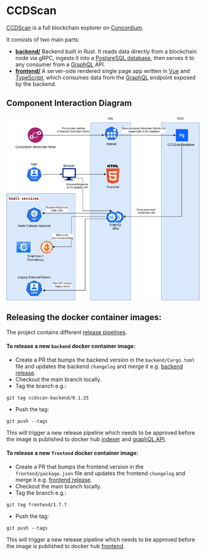 # CCDScan

[CCDScan](https://ccdscan.io) is a full blockchain explorer on [Concordium](https://www.concordium.com/).

It consists of two main parts:

- **[backend/](./backend/README.md)**
  Backend built in Rust. It reads data directly from a blockchain node via gRPC, ingests it into a [PostgreSQL database](https://www.postgresql.org/), then serves it to any consumer from a [GraphQL](https://graphql.org/) API.
- **[frontend/](./frontend/README.md)**
  A server-side rendered single page app written in [Vue](https://vuejs.org/) and [TypeScript](https://www.typescriptlang.org/), which consumes data from the [GraphQL](https://graphql.org/) endpoint exposed by the backend.

## Component Interaction Diagram

![Component Interaction Diagram](docs/diagrams/CCDScan.drawio.png)

## Releasing the docker container images:

The project contains different [release pipelines](.github/workflows).

#### To release a new `backend` docker container image:

- Create a PR that bumps the backend version in the `backend/Cargo.toml` file and updates the backend `changelog` and merge it e.g. [backend release](https://github.com/Concordium/concordium-scan/pull/536/files).
- Checkout the main branch locally.
- Tag the branch e.g.:
```
git tag ccdscan-backend/0.1.25
```
- Push the tag:
```
git push --tags
```
This will trigger a new release pipeline which needs to be approved before the image is published to docker hub [indexer](https://hub.docker.com/r/concordium/ccdscan-indexer/tags) and [graphQL API](https://hub.docker.com/r/concordium/ccdscan-api/tags).

#### To release a new `frontend` docker container image:

- Create a PR that bumps the frontend version in the `frontend/package.json` file and updates the frontend `changelog` and merge it e.g. [frontend release](https://github.com/Concordium/concordium-scan/pull/488/files).
- Checkout the main branch locally.
- Tag the branch e.g.:
```
git tag frontend/1.7.7
```
- Push the tag:
```
git push --tags
```
This will trigger a new release pipeline which needs to be approved before the image is published to docker hub [frontend](https://hub.docker.com/r/concordium/ccdscan-frontend/tags).
